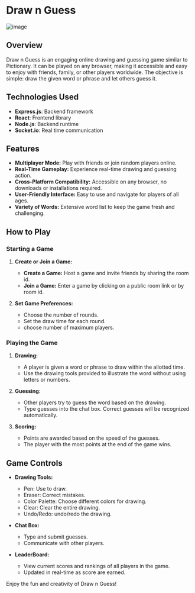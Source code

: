 # Draw n Guess
![image](https://github.com/DalvinderSingh2022/Draw-n-Guess/assets/110463060/a61e065f-52fd-4192-9319-406db398b230)

## Overview
Draw n Guess is an engaging online drawing and guessing game similar to Pictionary.
It can be played on any browser, making it accessible and easy to enjoy with friends, family, or other players worldwide. 
The objective is simple: draw the given word or phrase and let others guess it.


## Technologies Used

- **Express.js**: Backend framework
- **React**: Frontend library
- **Node.js**: Backend runtime
- **Socket.io**: Real time communication

## Features
- **Multiplayer Mode:** Play with friends or join random players online.
- **Real-Time Gameplay:** Experience real-time drawing and guessing action.
- **Cross-Platform Compatibility:** Accessible on any browser, no downloads or installations required.
- **User-Friendly Interface:** Easy to use and navigate for players of all ages.
- **Variety of Words:** Extensive word list to keep the game fresh and challenging.

## How to Play
### Starting a Game
1. **Create or Join a Game:**
   - **Create a Game:** Host a game and invite friends by sharing the room id.
   - **Join a Game:** Enter a game by clicking on a public room link or by room id.

2. **Set Game Preferences:**
   - Choose the number of rounds.
   - Set the draw time for each round.
   - choose number of maximum players.

### Playing the Game
1. **Drawing:**
   - A player is given a word or phrase to draw within the allotted time.
   - Use the drawing tools provided to illustrate the word without using letters or numbers.

2. **Guessing:**
   - Other players try to guess the word based on the drawing.
   - Type guesses into the chat box. Correct guesses will be recognized automatically.

3. **Scoring:**
   - Points are awarded based on the speed of the guesses.
   - The player with the most points at the end of the game wins.

## Game Controls
- **Drawing Tools:**
  - Pen: Use to draw.
  - Eraser: Correct mistakes.
  - Color Palette: Choose different colors for drawing.
  - Clear: Clear the entire drawing.
  - Undo/Redo: undo/redo the drawing. 

- **Chat Box:**
  - Type and submit guesses.
  - Communicate with other players.
 
- **LeaderBoard:**
  - View current scores and rankings of all players in the game.
  - Updated in real-time as score are earned.

Enjoy the fun and creativity of Draw n Guess!
